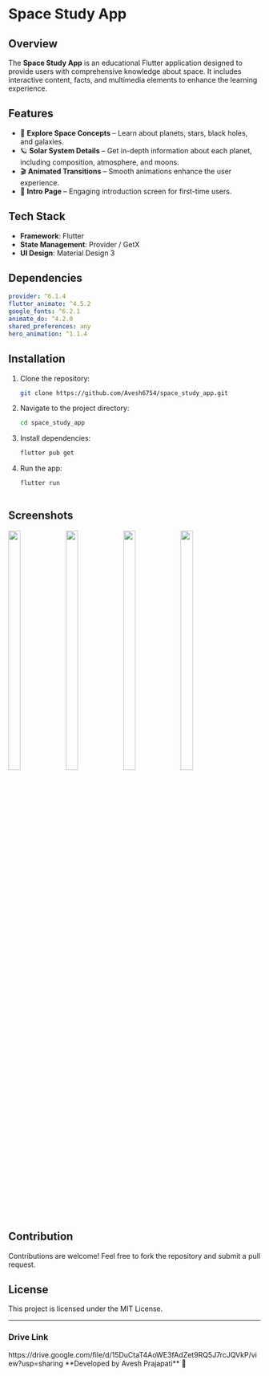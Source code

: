 # Space Study App

## Overview
The **Space Study App** is an educational Flutter application designed to provide users with comprehensive knowledge about space. It includes interactive content, facts, and multimedia elements to enhance the learning experience.

## Features
- 🌌 **Explore Space Concepts** – Learn about planets, stars, black holes, and galaxies.
- 🪐 **Solar System Details** – Get in-depth information about each planet, including composition, atmosphere, and moons.
- 🎬 **Animated Transitions** – Smooth animations enhance the user experience.
- 🎥 **Intro Page** – Engaging introduction screen for first-time users.

## Tech Stack
- **Framework**: Flutter
- **State Management**: Provider / GetX
- **UI Design**: Material Design 3

## Dependencies
```yaml
provider: ^6.1.4
flutter_animate: ^4.5.2
google_fonts: ^6.2.1
animate_do: ^4.2.0
shared_preferences: any
hero_animation: ^1.1.4
```

## Installation
1. Clone the repository:
   ```sh
   git clone https://github.com/Avesh6754/space_study_app.git
   ```
2. Navigate to the project directory:
   ```sh
   cd space_study_app
   ```
3. Install dependencies:
   ```sh
   flutter pub get
   ```
4. Run the app:
   ```sh
   flutter run
  

   ```

## Screenshots

<p>
<img src="https://github.com/user-attachments/assets/33d63332-78c9-43a6-b020-5c17cd17c509" width="22%" Height="35%">
     <img src="https://github.com/user-attachments/assets/3d609736-8a69-416b-be2c-4140a8725f69" width="22%" Height="35%">
   <img src="https://github.com/user-attachments/assets/207ecd70-ca28-458d-9bea-463b8fa7c373" width="22%" Height="35%">
  <img src="https://github.com/user-attachments/assets/f20dea7d-8d76-4e72-9fad-ac0859f38d9e" width="22%" Height="35%">
  
  



  </p>

## Contribution
Contributions are welcome! Feel free to fork the repository and submit a pull request.

## License
This project is licensed under the MIT License.

---
<h3>Drive Link</h3>
https://drive.google.com/file/d/15DuCtaT4AoWE3fAdZet9RQ5J7rcJQVkP/view?usp=sharing
**Developed by Avesh Prajapati** 🚀
